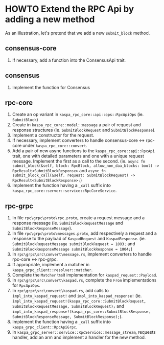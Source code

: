 # HOWTO Extend the RPC Api by adding a new method

As an illustration, let's pretend that we add a new `submit_block` method.

## consensus-core

1. If necessary, add a function into the ConsensusApi trait.

## consensus

1. Implement the function for Consensus

## rpc-core

1. Create an op variant in `kaspa_rpc_core::api::ops::RpcApiOps`
   (ie. `SubmitBlock`)
2. Create in `kaspa_rpc_core::model::message` a pair of request and response structures
   (ie. `SubmitBlockRequest` and `SubmitBlockResponse`).
3. Implement a constructor for the request.
4. If necessary, implement converters to handle consensus-core <-> rpc-core under `kaspa_rpc_core::convert`.
5. Add a pair of new async functions to the `kaspa_rpc_core::api::RpcApi` trait, one with detailed parameters
   and one with a unique request message.
   Implement the first as a call to the second.
   (ie. `async fn submit_block(&self, block: RpcBlock, allow_non_daa_blocks: bool) -> RpcResult<SubmitBlockResponse>` and
   `async fn submit_block_call(&self, request: SubmitBlockRequest) -> RpcResult<SubmitBlockResponse>;`)
6. Implement the function having a `_call` suffix into `kaspa_rpc_core::server::service::RpcCoreService`.

## rpc-grpc

1. In file `rpc\grpc\proto\rpc.proto`, create a request message and a response message
   (ie. `SubmitBlockRequestMessage` and `SubmitBlockResponseMessage`).
2. In file `rpc\grpc\proto\messages.proto`, add respectively a request and a response to the payload of `KaspadRequest` and `KaspadResponse`.
   (ie. `SubmitBlockRequestMessage submitBlockRequest = 1003;` and `SubmitBlockResponseMessage submitBlockResponse = 1004;`)
3. In `rpc\grpc\src\convert\message.rs`, implement converters to handle rpc-core <-> rpc-grpc.
4. If appropriate, implement a matcher in `kaspa_grpc_client::resolver::matcher`.
5. Complete the `Matcher` trait implementation for `kaspad_request::Payload`.
6. In `rpc\grpc\src\convert\kaspad.rs`, complete the `From` implementations for `RpcApiOps`.
7. In `rpc\grpc\src\convert\kaspad.rs`, add calls to `impl_into_kaspad_request!` and `impl_into_kaspad_response!`
   (ie. `impl_into_kaspad_request!(kaspa_rpc_core::SubmitBlockRequest, SubmitBlockRequestMessage, SubmitBlockRequest);` and
   `impl_into_kaspad_response!(kaspa_rpc_core::SubmitBlockResponse, SubmitBlockResponseMessage, SubmitBlockResponse);`).
8. Implement the function having a `_call` suffix into `kaspa_grpc_client::RpcApiGrpc`.
9. In `kaspa_grpc_server::service::RpcService::message_stream`, requests handler, add an arm and implement
   a handler for the new method.
